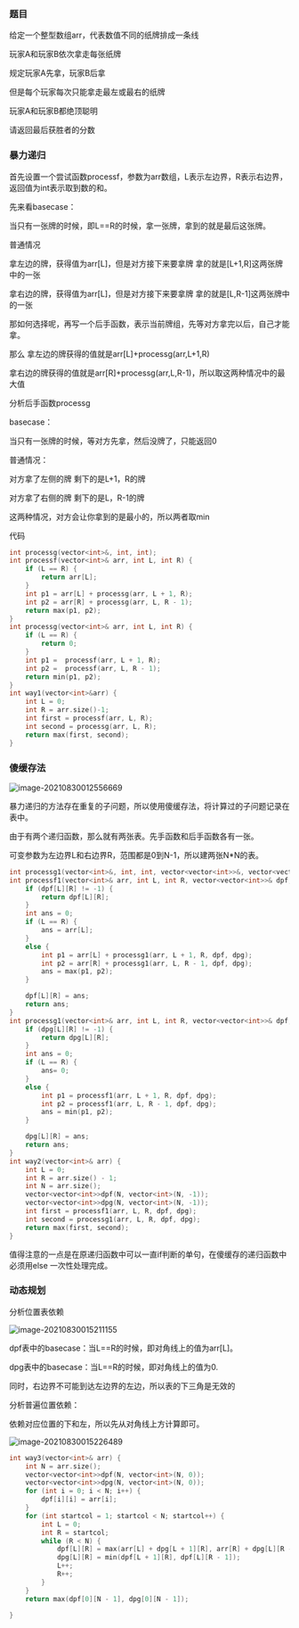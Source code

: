 ### 题目

给定一个整型数组arr，代表数值不同的纸牌排成一条线

玩家A和玩家B依次拿走每张纸牌

规定玩家A先拿，玩家B后拿

但是每个玩家每次只能拿走最左或最右的纸牌

玩家A和玩家B都绝顶聪明

请返回最后获胜者的分数

### 暴力递归

首先设置一个尝试函数processf，参数为arr数组，L表示左边界，R表示右边界，返回值为int表示取到数的和。

先来看basecase：

当只有一张牌的时候，即L==R的时候，拿一张牌，拿到的就是最后这张牌。

普通情况

拿左边的牌，获得值为arr[L]，但是对方接下来要拿牌 拿的就是[L+1,R]这两张牌中的一张

拿右边的牌，获得值为arr[L]，但是对方接下来要拿牌 拿的就是[L,R-1]这两张牌中的一张

那如何选择呢，再写一个后手函数，表示当前牌组，先等对方拿完以后，自己才能拿。

那么 拿左边的牌获得的值就是arr[L]+processg(arr,L+1,R)

拿右边的牌获得的值就是arr[R]+processg(arr,L,R-1)，所以取这两种情况中的最大值



分析后手函数processg

basecase：

当只有一张牌的时候，等对方先拿，然后没牌了，只能返回0

普通情况：

对方拿了左侧的牌 剩下的是L+1，R的牌

对方拿了右侧的牌 剩下的是L，R-1的牌

这两种情况，对方会让你拿到的是最小的，所以两者取min

代码

```cpp
int processg(vector<int>&, int, int);
int processf(vector<int>& arr, int L, int R) {
	if (L == R) {
		return arr[L];
	}
	int p1 = arr[L] + processg(arr, L + 1, R);
	int p2 = arr[R] + processg(arr, L, R - 1);
	return max(p1, p2);
}
int processg(vector<int>& arr, int L, int R) {
	if (L == R) {
		return 0;
	}
	int p1 =  processf(arr, L + 1, R);
	int p2 =  processf(arr, L, R - 1);
	return min(p1, p2);
}
int way1(vector<int>&arr) {
	int L = 0;
	int R = arr.size()-1;
	int first = processf(arr, L, R);
	int second = processg(arr, L, R);
	return max(first, second);
}
```

### 傻缓存法

![image-20210830012556669](H:\wangchen\Documents\LeetCode\动态规划\02左右取牌返回最大点数.assets\image-20210830012556669.png)

暴力递归的方法存在重复的子问题，所以使用傻缓存法，将计算过的子问题记录在表中。

由于有两个递归函数，那么就有两张表。先手函数和后手函数各有一张。

可变参数为左边界L和右边界R，范围都是0到N-1，所以建两张N*N的表。



```cpp
int processg1(vector<int>&, int, int, vector<vector<int>>&, vector<vector<int>>&);
int processf1(vector<int>& arr, int L, int R, vector<vector<int>>& dpf, vector<vector<int>>& dpg) {
	if (dpf[L][R] != -1) {
		return dpf[L][R];
	}
	int ans = 0;
	if (L == R) {
		ans = arr[L];
	}
	else {
		int p1 = arr[L] + processg1(arr, L + 1, R, dpf, dpg);
		int p2 = arr[R] + processg1(arr, L, R - 1, dpf, dpg);
		ans = max(p1, p2);
	}

	dpf[L][R] = ans;
	return ans;
}
int processg1(vector<int>& arr, int L, int R, vector<vector<int>>& dpf, vector<vector<int>>& dpg) {
	if (dpg[L][R] != -1) {
		return dpg[L][R];
	}
	int ans = 0;
	if (L == R) {
		ans= 0;
	}
	else {
		int p1 = processf1(arr, L + 1, R, dpf, dpg);
		int p2 = processf1(arr, L, R - 1, dpf, dpg);
		ans = min(p1, p2);
	}

	dpg[L][R] = ans;
	return ans;
}
int way2(vector<int>& arr) {
	int L = 0;
	int R = arr.size() - 1;
	int N = arr.size();
	vector<vector<int>>dpf(N, vector<int>(N, -1));
	vector<vector<int>>dpg(N, vector<int>(N, -1));
	int first = processf1(arr, L, R, dpf, dpg);
	int second = processg1(arr, L, R, dpf, dpg);
	return max(first, second);
}
```

值得注意的一点是在原递归函数中可以一直if判断的单句，在傻缓存的递归函数中必须用else 一次性处理完成。



### 动态规划

分析位置表依赖

![image-20210830015211155](H:\wangchen\Documents\LeetCode\动态规划\02左右取牌返回最大点数.assets\image-20210830015211155.png)

dpf表中的basecase：当L==R的时候，即对角线上的值为arr[L]。

dpg表中的basecase：当L==R的时候，即对角线上的值为0.

同时，右边界不可能到达左边界的左边，所以表的下三角是无效的

分析普遍位置依赖：

依赖对应位置的下和左，所以先从对角线上方计算即可。

![image-20210830015226489](H:\wangchen\Documents\LeetCode\动态规划\02左右取牌返回最大点数.assets\image-20210830015226489.png)

```cpp
int way3(vector<int>& arr) {
	int N = arr.size();
	vector<vector<int>>dpf(N, vector<int>(N, 0));
	vector<vector<int>>dpg(N, vector<int>(N, 0));
	for (int i = 0; i < N; i++) {
		dpf[i][i] = arr[i];
	}
	for (int startcol = 1; startcol < N; startcol++) {
		int L = 0;
		int R = startcol;
		while (R < N) {
			dpf[L][R] = max(arr[L] + dpg[L + 1][R], arr[R] + dpg[L][R - 1]);
			dpg[L][R] = min(dpf[L + 1][R], dpf[L][R - 1]);
			L++;
			R++;
		}
	}
	return max(dpf[0][N - 1], dpg[0][N - 1]);

}
```

